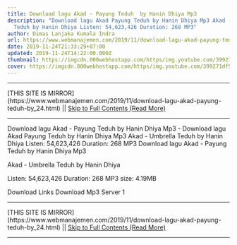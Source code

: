 ```yaml
---
title: Download lagu Akad - Payung Teduh  by Hanin Dhiya Mp3
description: "Download lagu Akad Payung Teduh by Hanin Dhiya Mp3 Akad - Umbrella
  Teduh by Hanin Dhiya Listen: 54,623,426 Duration: 268 MP3"
author: Dimas Lanjaka Kumala Indra
url: https://www.webmanajemen.com/2019/11/download-lagu-akad-payung-teduh-by_24.html
date: 2019-11-24T21:33:29+07:00
updated: 2019-11-24T14:22:00.000Z
thumbnail: https://imgcdn.000webhostapp.com/https/img.youtube.com/399271df541a5f491a95ea3e5284ce66.jpeg
cover: https://imgcdn.000webhostapp.com/https/img.youtube.com/399271df541a5f491a95ea3e5284ce66.jpeg
---
```


<hr/> [THIS SITE IS MIRROR](https://www.webmanajemen.com/2019/11/download-lagu-akad-payung-teduh-by_24.html) || <a href="https://www.webmanajemen.com/2019/11/download-lagu-akad-payung-teduh-by_24.html" rel="follow" class="button" id="read-more">Skip to Full Contents (Read More)</a> <hr/> Download lagu Akad - Payung Teduh  by Hanin Dhiya Mp3 - Download lagu Akad Payung Teduh by Hanin Dhiya Mp3 Akad - Umbrella Teduh by Hanin Dhiya Listen: 54,623,426 Duration: 268 MP3 Download lagu Akad - Payung Teduh  by Hanin Dhiya Mp3

  Akad - Umbrella Teduh by Hanin Dhiya 

  Listen: 54,623,426 
  Duration: 268 
  MP3 size: 4.19MB 

  Download Links 
  Download Mp3 Server 1 

 <hr/> [THIS SITE IS MIRROR](https://www.webmanajemen.com/2019/11/download-lagu-akad-payung-teduh-by_24.html) || <a href="https://www.webmanajemen.com/2019/11/download-lagu-akad-payung-teduh-by_24.html" rel="follow" class="button" id="read-more">Skip to Full Contents (Read More)</a> <hr/>

<script>
    if (location.host.includes('dimaslanjaka12')) {
      location.replace('https://www.webmanajemen.com/2019/11/download-lagu-akad-payung-teduh-by_24.html');
    }
  </script>